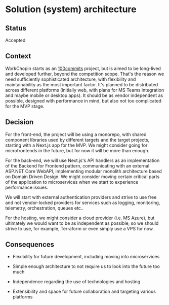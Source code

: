 # Solution (system) architecture

## Status

Accepted

## Context

WorkChopin starts as an [100commits](https://100commitow.pl) project, but is aimed to be long-lived and developed further,
beyond the competition scope. That's the reason we need sufficiently sophisticated architecture, with flexibility
and maintainability as the most important factor. It's planned to be distributed across different platforms (initially web,
with plans for MS Teams integration and maybe mobile or desktop apps). It should be as vendor independent as possible,
designed with performance in mind, but also not too complicated for the MVP stage.

## Decision

For the front-end, the project will be using a monorepo, with shared component libraries used by different targets
and the target projects, starting with a Next.js app for the MVP. We might consider going for microfrontends in the future,
but for now it will be more than enough.

For the back-end, we will use Next.js's API handlers as an implementation of the Backend for Frontend pattern, communicating
with an external ASP.NET Core WebAPI, implementing modular monolith architecture based on Domain Driven Design. We might
consider moving certain critical parts of the application to microservices when we start to experience performance issues.

We will start with external authentication providers and strive to use free and not vendor-locked providers for services
such as logging, monitoring, telemetry, orchestration, queues etc..

For the hosting, we might consider a cloud provider (i.e. MS Azure), but ultimately we would want to be as independent
as possible, so we should strive to use, for example, Terraform or even simply use a VPS for now.

## Consequences

- Flexibility for future development, including moving into microservices

- Simple enough architecture to not require us to look into the future too much

- Independence regarding the use of technologies and hosting

- Extensibility and space for future collaboration and targeting various platforms
